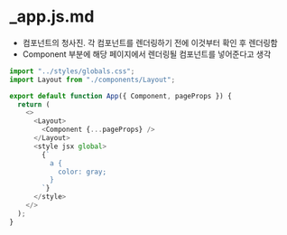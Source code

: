 # _app.js.md

* 컴포넌트의 청사진. 각 컴포넌트를 렌더링하기 전에 이것부터 확인 후 렌더링함
* Component 부분에 해당 페이지에서 렌더링될 컴포넌트를 넣어준다고 생각

```js
import "../styles/globals.css";
import Layout from "./components/Layout";

export default function App({ Component, pageProps }) {
  return (
    <>
      <Layout>
        <Component {...pageProps} />
      </Layout>
      <style jsx global>
        {`
          a {
            color: gray;
          }
        `}
      </style>
    </>
  );
}

```
